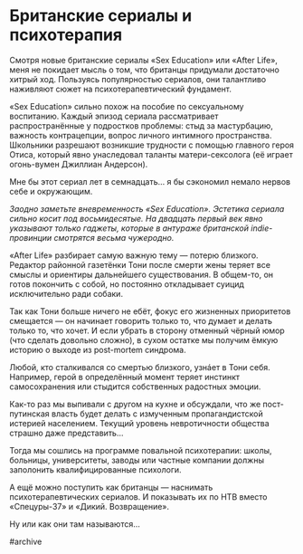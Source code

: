 
# Британские сериалы и психотерапия

​​Смотря новые британские сериалы «Sex Education» или «After Life», меня не покидает мысль о том, что британцы придумали достаточно хитрый ход. Пользуясь популярностью сериалов, они талантливо наживляют сюжет на психотерапевтический фундамент.

«Sex Education» сильно похож на пособие по сексуальному воспитанию. Каждый эпизод сериала рассматривает распространённые у подростков проблемы: стыд за мастурбацию, важность контрацепции, вопрос личного интимного пространства. Школьники разрешают возникшие трудности с помощью главного героя Отиса, который явно унаследовал таланты матери-сексолога (её играет огонь-вумен Джиллиан Андерсон). 

Мне бы этот сериал лет в семнадцать… я бы сэкономил немало нервов себе и окружающим.

_Заодно заметьте вневременность «Sex Education». Эстетика сериала сильно косит под восьмидесятые. На двадцать первый век явно указывают только гаджеты, которые в антураже британской indie-провинции смотрятся весьма чужеродно._

«After Life» разбирает самую важную тему — потерю близкого. Редактор районной газетёнки Тони после смерти жены теряет все смыслы и ориентиры дальнейшего существования. В общем-то, он готов покончить с собой, но постоянно откладывает суицид исключительно ради собаки.

Так как Тони больше ничего не ебёт, фокус его жизненных приоритетов смещается — он начинает говорить только то, что думает и делать только то, что хочет. И если убрать в сторону отменный чёрный юмор (что сделать довольно сложно), в сухом остатке мы получим ёмкую историю о выходе из post-mortem синдрома.

Любой, кто сталкивался со смертью близкого, узнáет в Тони себя. Например, герой в определённый момент теряет инстинкт самосохранения или стыдится собственных радостных эмоции.

Как-то раз мы выпивали с другом на кухне и обсуждали, что же пост-путинская власть будет делать с измученным пропагандистской истерией населением. Текущий уровень невротичности общества страшно даже представить… 

Тогда мы сошлись на программе повальной психотерапии: школы, больницы, университеты, заводы или частные компании должны заполонить квалифицированные психологи.

А ещё можно поступить как британцы — наснимать психотерапевтических сериалов. И показывать их по НТВ вместо «Спецуры-37» и «Дикий. Возвращение». 

Ну или как они там называются…


#archive